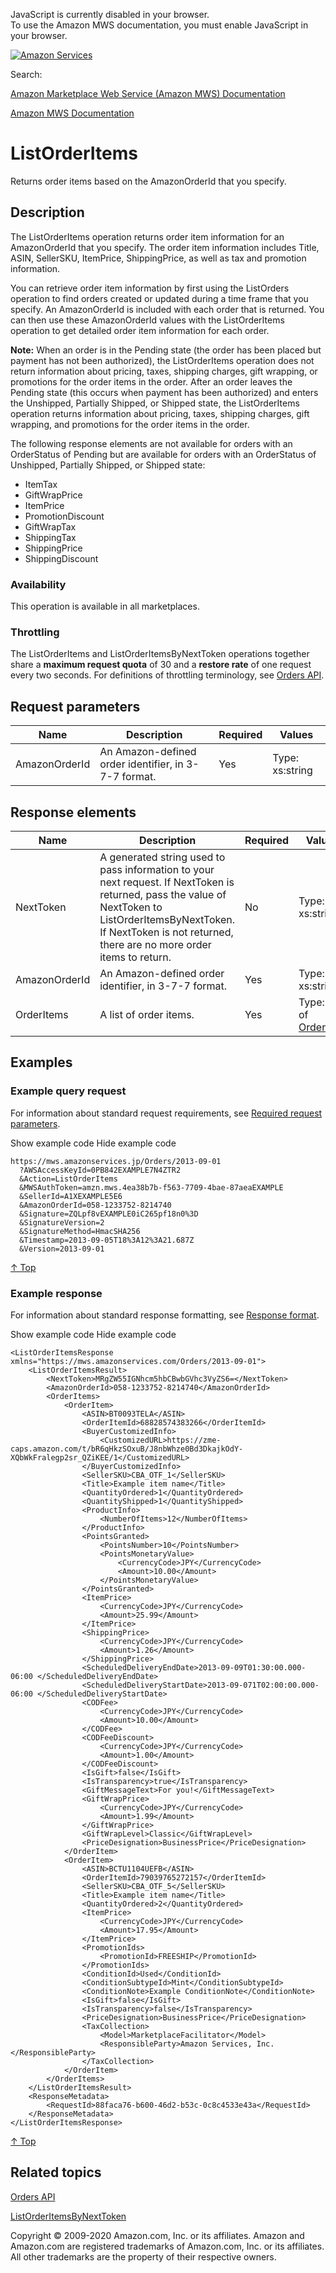 <div id="MWSDX_noscript">

JavaScript is currently disabled in your browser.  
To use the Amazon MWS documentation, you must enable JavaScript in your
browser.

</div>

<div id="MWSDX_divtop">

[![Amazon
Services](https://images-na.ssl-images-amazon.com/images/G/08/mwsportal/fr_FR/amazonservices.gif "Amazon Services")](http://services.amazon.fr)

<div id="MWSDX_search">

<span id="MWSDX_searchlbl">Search:</span>

</div>

  
<span id="MWSDX_titlebar">[Amazon Marketplace Web Service (Amazon MWS)
Documentation](https://developer.amazonservices.fr/gp/mws/docs.html)</span>

</div>

<div id="MWSDX_divbottom">

<div id="MWSDX_divleft">

<div id="MWSDX_toc">

</div>

</div>

<div id="MWSDX_divright">

<div id="MWSDX_content">

<span id="MWSDX_breadcrumbs">[Amazon MWS
Documentation](https://developer.amazonservices.fr/gp/mws/docs.html)</span>

<div id="Orders_ListOrderItems" class="nested0">

ListOrderItems
==============

<div class="body">

<span class="ph">Returns order items based on the <span
class="keyword parmname">AmazonOrderId</span> that you specify.</span>

</div>

<div id="Description" class="topic concept nested1">

Description
-----------

<div class="body conbody">

The <span class="keyword apiname">ListOrderItems</span> operation
returns order item information for an <span
class="keyword parmname">AmazonOrderId</span> that you specify. The
order item information includes <span
class="keyword parmname">Title</span>, <span
class="keyword parmname">ASIN</span>, <span
class="keyword parmname">SellerSKU</span>, <span
class="keyword parmname">ItemPrice</span>, <span
class="keyword parmname">ShippingPrice</span>, as well as tax and
promotion information.

You can retrieve order item information by first using the <span
class="keyword apiname">ListOrders</span> operation to find orders
created or updated during a time frame that you specify. An <span
class="keyword parmname">AmazonOrderId</span> is included with each
order that is returned. You can then use these <span
class="keyword parmname">AmazonOrderId</span> values with the <span
class="keyword apiname">ListOrderItems</span> operation to get detailed
order item information for each order.

**Note:** When an order is in the Pending state (the order has been
placed but payment has not been authorized), the <span
class="keyword apiname">ListOrderItems</span> operation does not return
information about pricing, taxes, shipping charges, gift wrapping, or
promotions for the order items in the order. After an order leaves the
Pending state (this occurs when payment has been authorized) and enters
the Unshipped, Partially Shipped, or Shipped state, the <span
class="keyword apiname">ListOrderItems</span> operation returns
information about pricing, taxes, shipping charges, gift wrapping, and
promotions for the order items in the order.

The following response elements are not available for orders with an
OrderStatus of Pending but are available for orders with an OrderStatus
of Unshipped, Partially Shipped, or Shipped state:

-   <span class="keyword parmname">ItemTax</span>
-   <span class="keyword parmname">GiftWrapPrice</span>
-   <span class="keyword parmname">ItemPrice</span>
-   <span class="keyword parmname">PromotionDiscount</span>
-   <span class="keyword parmname">GiftWrapTax</span>
-   <span class="keyword parmname">ShippingTax</span>
-   <span class="keyword parmname">ShippingPrice</span>
-   <span class="keyword parmname">ShippingDiscount</span>

<div class="section">

### Availability

This operation is available in all marketplaces.

</div>

<div class="section">

### Throttling

The <span class="keyword apiname">ListOrderItems</span> and <span
class="keyword apiname">ListOrderItemsByNextToken</span> operations
together share a **maximum request quota** of 30 and a **restore rate**
of one request every two seconds. For definitions of throttling
terminology, see
<a href="../orders-2013-09-01/Orders_Overview.md" class="xref">Orders API</a>.

</div>

</div>

</div>

<div id="RequestParameters" class="topic reference nested1">

Request parameters
------------------

<div class="body refbody">

<div class="tablenoborder">

| Name                                                | Description                                                                  | Required | Values                                  |
|-----------------------------------------------------|------------------------------------------------------------------------------|----------|-----------------------------------------|
| <span class="keyword parmname">AmazonOrderId</span> | <span class="ph">An Amazon-defined order identifier, in 3-7-7 format.</span> | Yes      | <span class="ph">Type: xs:string</span> |

</div>

</div>

</div>

<div id="ResponseElements" class="topic reference nested1">

Response elements
-----------------

<div class="body refbody">

<div class="tablenoborder">

| Name                                                | Description                                                                                                                                                                                                                                                                                                                                                                         | Required | Values                                                                                                            |
|-----------------------------------------------------|-------------------------------------------------------------------------------------------------------------------------------------------------------------------------------------------------------------------------------------------------------------------------------------------------------------------------------------------------------------------------------------|----------|-------------------------------------------------------------------------------------------------------------------|
| <span class="keyword parmname">NextToken</span>     | A generated string used to pass information to your next request. If <span class="keyword parmname">NextToken</span> is returned, pass the value of <span class="keyword parmname">NextToken</span> to <span class="keyword apiname">ListOrderItemsByNextToken</span>. If <span class="keyword parmname">NextToken</span> is not returned, there are no more order items to return. | No       | <span class="ph">Type: xs:string</span>                                                                           |
| <span class="keyword parmname">AmazonOrderId</span> | <span class="ph">An Amazon-defined order identifier, in 3-7-7 format.</span>                                                                                                                                                                                                                                                                                                        | Yes      | <span class="ph">Type: xs:string</span>                                                                           |
| <span class="keyword parmname">OrderItems</span>    | A list of order items.                                                                                                                                                                                                                                                                                                                                                              | Yes      | Type: List of <a href="Orders_Datatypes.md#OrderItem" class="xref" title="OrderItem information.">OrderItem</a> |

</div>

</div>

</div>

<div id="Examples" class="topic reference nested1">

Examples
--------

<div class="body refbody">

<div class="section">

### Example query request

<span class="ph">For information about standard request requirements,
see
<a href="../dev_guide/DG_RequiredRequestParameters.md" class="xref">Required request parameters</a>.</span>

<span class="ph expander"> <span class="keyword parmname xshow">Show
example code</span> <span class="keyword parmname xhide">Hide example
code</span> </span>

<div class="sectiondiv content">

    https://mws.amazonservices.jp/Orders/2013-09-01
      ?AWSAccessKeyId=0PB842EXAMPLE7N4ZTR2
      &Action=ListOrderItems
      &MWSAuthToken=amzn.mws.4ea38b7b-f563-7709-4bae-87aeaEXAMPLE
      &SellerId=A1XEXAMPLE5E6
      &AmazonOrderId=058-1233752-8214740
      &Signature=ZQLpf8vEXAMPLE0iC265pf18n0%3D
      &SignatureVersion=2
      &SignatureMethod=HmacSHA256
      &Timestamp=2013-09-05T18%3A12%3A21.687Z
      &Version=2013-09-01 

<a href="#Examples" class="xref">↑ Top</a>

</div>

</div>

<div class="section">

### Example response

<span class="ph">For information about standard response formatting, see
<a href="../dev_guide/DG_ResponseFormat.md" class="xref">Response format</a>.</span>

<span class="ph expander"> <span class="keyword parmname xshow">Show
example code</span> <span class="keyword parmname xhide">Hide example
code</span> </span>

<div class="sectiondiv content">

    <ListOrderItemsResponse xmlns="https://mws.amazonservices.com/Orders/2013-09-01">
        <ListOrderItemsResult>
            <NextToken>MRgZW55IGNhcm5hbCBwbGVhc3VyZS6=</NextToken>
            <AmazonOrderId>058-1233752-8214740</AmazonOrderId>
            <OrderItems>
                <OrderItem>
                    <ASIN>BT0093TELA</ASIN>
                    <OrderItemId>68828574383266</OrderItemId>
                    <BuyerCustomizedInfo>
                        <CustomizedURL>https://zme-caps.amazon.com/t/bR6qHkzSOxuB/J8nbWhze0Bd3DkajkOdY-XQbWkFralegp2sr_QZiKEE/1</CustomizedURL>
                    </BuyerCustomizedInfo>
                    <SellerSKU>CBA_OTF_1</SellerSKU>
                    <Title>Example item name</Title>
                    <QuantityOrdered>1</QuantityOrdered>
                    <QuantityShipped>1</QuantityShipped>
                    <ProductInfo>
                        <NumberOfItems>12</NumberOfItems>
                    </ProductInfo>
                    <PointsGranted>
                        <PointsNumber>10</PointsNumber>
                        <PointsMonetaryValue>
                            <CurrencyCode>JPY</CurrencyCode>
                            <Amount>10.00</Amount>
                        </PointsMonetaryValue>
                    </PointsGranted>
                    <ItemPrice>
                        <CurrencyCode>JPY</CurrencyCode>
                        <Amount>25.99</Amount>
                    </ItemPrice>
                    <ShippingPrice>
                        <CurrencyCode>JPY</CurrencyCode>
                        <Amount>1.26</Amount>
                    </ShippingPrice>
                    <ScheduledDeliveryEndDate>2013-09-09T01:30:00.000-06:00 </ScheduledDeliveryEndDate>
                    <ScheduledDeliveryStartDate>2013-09-071T02:00:00.000-06:00 </ScheduledDeliveryStartDate>
                    <CODFee>
                        <CurrencyCode>JPY</CurrencyCode>
                        <Amount>10.00</Amount>
                    </CODFee>
                    <CODFeeDiscount>
                        <CurrencyCode>JPY</CurrencyCode>
                        <Amount>1.00</Amount>
                    </CODFeeDiscount>
                    <IsGift>false</IsGift>
                    <IsTransparency>true</IsTransparency>
                    <GiftMessageText>For you!</GiftMessageText>
                    <GiftWrapPrice>
                        <CurrencyCode>JPY</CurrencyCode>
                        <Amount>1.99</Amount>
                    </GiftWrapPrice>
                    <GiftWrapLevel>Classic</GiftWrapLevel>
                    <PriceDesignation>BusinessPrice</PriceDesignation>
                </OrderItem>
                <OrderItem>
                    <ASIN>BCTU1104UEFB</ASIN>
                    <OrderItemId>79039765272157</OrderItemId>
                    <SellerSKU>CBA_OTF_5</SellerSKU>
                    <Title>Example item name</Title>
                    <QuantityOrdered>2</QuantityOrdered>
                    <ItemPrice>
                        <CurrencyCode>JPY</CurrencyCode>
                        <Amount>17.95</Amount>
                    </ItemPrice>
                    <PromotionIds>
                        <PromotionId>FREESHIP</PromotionId>
                    </PromotionIds>
                    <ConditionId>Used</ConditionId>
                    <ConditionSubtypeId>Mint</ConditionSubtypeId>
                    <ConditionNote>Example ConditionNote</ConditionNote>
                    <IsGift>false</IsGift>
                    <IsTransparency>false</IsTransparency>
                    <PriceDesignation>BusinessPrice</PriceDesignation>
                    <TaxCollection>
                        <Model>MarketplaceFacilitator</Model>
                        <ResponsibleParty>Amazon Services, Inc.</ResponsibleParty>
                    </TaxCollection>
                </OrderItem>
            </OrderItems>
        </ListOrderItemsResult>
        <ResponseMetadata>
            <RequestId>88faca76-b600-46d2-b53c-0c8c4533e43a</RequestId>
        </ResponseMetadata>
    </ListOrderItemsResponse>

<a href="#Examples" class="xref">↑ Top</a>

</div>

</div>

</div>

</div>

<div id="RelatedActions" class="topic nested1">

Related topics
--------------

<div class="body">

<a href="../orders-2013-09-01/Orders_Overview.md" class="xref">Orders API</a>

<a href="Orders_ListOrderItemsByNextToken.md" class="xref" title="Returns the next page of order items using the NextToken parameter.">ListOrderItemsByNextToken</a>

</div>

</div>

</div>

<div id="MWSDX_footer">

Copyright © 2009-2020 Amazon.com, Inc. or its affiliates. Amazon and
Amazon.com are registered trademarks of Amazon.com, Inc. or its
affiliates. All other trademarks are the property of their respective
owners.

</div>

</div>

</div>

<div style="clear: both;">

</div>

</div>
